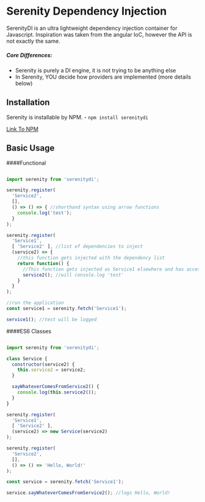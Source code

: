 Serenity Dependency Injection
=====

SerenityDI is an ultra lightweight dependency injection container for Javascript. Inspiration was taken from the angular IoC, however the API is not exactly the same. 

##### Core Differences:
* Serenity is purely a DI engine, it is not trying to be anything else
* In Serenity, YOU decide how providers are implemented (more details below)

Installation 
-----

Serenity is installable by NPM. - ```npm install serenitydi```

[Link To NPM](https://www.npmjs.com/package/serenitydi)

Basic Usage 
-----

####Functional
```javascript

import serenity from 'serenitydi';

serenity.register(
  'Service2',
  [],
  () => () => { //shorthand syntax using arrow functions
    console.log('test');
  }
);

serenity.register(
  'Service1',
  [ 'Service2' ], //list of dependencies to inject
  (service2) => {
    //this function gets injected with the dependency list
    return function() {
      //This function gets injected as Service1 elsewhere and has access to Service2 on closure scope
      service2(); //will console.log 'test'
    }
  }
);

//run the application
const service1 = serenity.fetch('Service1');

service1(); //test will be logged

```

####ES6 Classes

```javascript

import serenity from 'serenitydi';

class Service {
  constructor(service2) {
    this.service2 = service2;
  }

  sayWhateverComesFromService2() {
    console.log(this.service2());
  }
}

serenity.register(
  'Service1',
  [ 'Service2' ],
  (service2) => new Service(service2) 
);

serenity.register(
  'Service2',
  [],
  () => () => 'Hello, World!'
);

const service = serenity.fetch('Service1');

service.sayWhateverComesFromService2(); //logs Hello, World!

```
